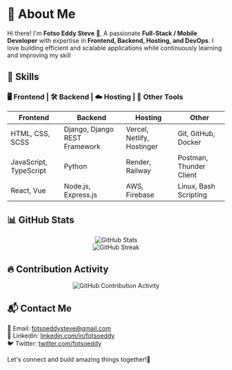 # 📌 About Me 


Hi there! 
I'm **Fotso Eddy Steve** 👋, A passionate **Full-Stack / Mobile Developer** with expertise in **Frontend, Backend, Hosting, and DevOps**. I love building efficient and scalable applications while continuously learning and improving my skill

## 🚀 Skills

### 🖥️ Frontend | 🛠️ Backend | ☁️ Hosting | 🔧 Other Tools

| Frontend  | Backend  | Hosting | Other |
|-----------|---------|---------|--------|
| HTML, CSS, SCSS  | Django, Django REST Framework | Vercel, Netlify, Hostinger | Git, GitHub, Docker |
| JavaScript, TypeScript | Python | Render, Railway | Postman, Thunder Client |
| React, Vue | Node.js, Express.js | AWS, Firebase | Linux, Bash Scripting |


## 📊 GitHub Stats

<p align="center">
  <img src="https://github-readme-stats.vercel.app/api?username=fotsoeddy&show_icons=true&theme=radical" alt="GitHub Stats" />
  <br />
  <img src="https://streak-stats.demolab.com?user=fotsoeddy&theme=radical&hide_border=true" alt="GitHub Streak" />
</p>



## 🔥 Contribution Activity

<p align="center">
  <img src="https://github-profile-summary-cards.vercel.app/api/cards/profile-details?username=fotsoeddy&theme=radical" alt="GitHub Contribution Activity" />
</p>

## 📬 Contact Me

📧 Email: fotsoeddysteve@gmail.com  
💼 LinkedIn: [linkedin.com/in/fotsoeddy](https://linkedin.com/in/fotsoeddy)  
🐦 Twitter: [twitter.com/fotsoeddy](https://twitter.com/fotsoeddy)  

Let's connect and build amazing things together!🚀
